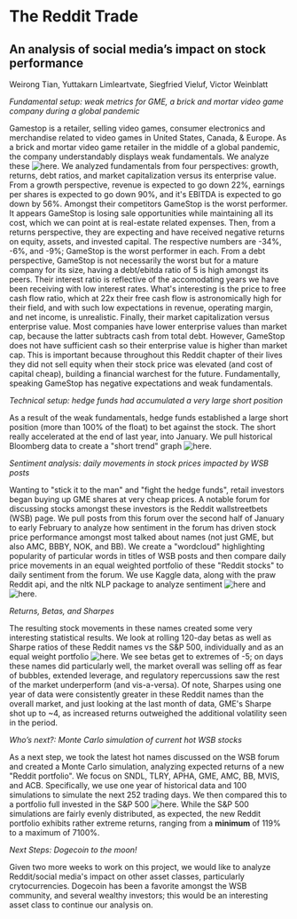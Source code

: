 # The Reddit Trade
## An analysis of social media’s impact on stock performance

Weirong Tian, Yuttakarn Limleartvate, Siegfried Vieluf, Victor Weinblatt

*Fundamental setup: weak metrics for GME, a brick and mortar video game company during a global pandemic*

Gamestop is a retailer, selling video games, consumer electronics and merchandise related to video games in United States, Canada, & Europe. As a brick and mortar video game retailer in the middle of a global pandemic, the company understandably displays weak fundamentals. We analyze these ![here](Ziggy/fundamental_story.ipynb). We analyzed fundamentals from four perspectives: growth, returns, debt ratios, and market capitalization versus its enterprise value. From a growth perspective, revenue is expected to go down 22%, earnings per shares is expected to go down 90%, and it's EBITDA is expected to go down by 56%. Amongst their competitors GameStop is the worst performer. It appears GameStop is losing sale opportunities while maintaining all its cost, which we can point at is real-estate related expenses. Then, from a returns perspective, they are expecting and have received negative returns on equity, assets, and invested capital. The respective numbers are -34%, -6%, and -9%; GameStop is the worst performer in each. From a debt perspective, GameStop is not necessarily the worst but for a mature company for its size, having a debt/ebitda ratio of 5 is high amongst its peers. Their interest ratio is reflective of the accomodating years we have been receiving with low interest rates. What's interesting is the price to free cash flow ratio, which at 22x their free cash flow is astronomically high for their field, and with such low expectations in revenue, operating margin, and net income, is unrealistic. Finally, their market capitalization versus enterprise value. Most companies have lower enterprise values than market cap, because the latter subtracts cash from total debt. However, GameStop does not have sufficient cash so their enterprise value is higher than market cap. This is important because throughout this Reddit chapter of their lives they did not sell equity when their stock price was elevated (and cost of capital cheap), building a financial warchest for the future. Fundamentally, speaking GameStop has negative expectations and weak fundamentals. 

*Technical setup: hedge funds had accumulated a very large short position*

As a result of the weak fundamentals, hedge funds established a large short position (more than 100% of the float) to bet against the stock. The short really accelerated at the end of last year, into January. We pull historical Bloomberg data to create a "short trend" graph ![here](weirong/GME_short.ipynb).

*Sentiment analysis: daily movements in stock prices impacted by WSB posts*

Wanting to "stick it to the man" and "fight the hedge funds", retail investors began buying up GME shares at very cheap prices. A notable forum for discussing stocks amongst these investors is the Reddit wallstreetbets (WSB) page. We pull posts from this forum over the second half of January to early February to analyze how sentiment in the forum has driven stock price performance amongst most talked about names (not just GME, but also AMC, BBBY, NOK, and BB). We create a "wordcloud" highlighting popularity of particular words in titles of WSB posts and then compare daily price movements in an equal weighted portfolio of these "Reddit stocks" to daily sentiment from the forum. We use Kaggle data, along with the praw Reddit api, and the nltk NLP package to analyze sentiment ![here](Victor/reddit_processing.ipynb) and ![here](Victor/reddit_analysis.ipynb).

*Returns, Betas, and Sharpes*

The resulting stock movements in these names created some very interesting statistical results. We look at rolling 120-day betas as well as Sharpe ratios of these Reddit names vs the S&P 500, individually and as an equal weight portfolio ![here](Yuttakarn/Risk.ipynb). We see betas get to extremes of -5; on days these names did particularly well, the market overall was selling off as fear of bubbles, extended leverage, and regulatory repercussions saw the rest of the market underperform (and vis-a-versa). Of note, Sharpes using one year of data were consistently greater in these Reddit names than the overall market, and just looking at the last month of data, GME's Sharpe shot up to ~4, as increased returns outweighed the additional volatility seen in the period.

*Who’s next?: Monte Carlo simulation of current hot WSB stocks*

As a next step, we took the latest hot names discussed on the WSB forum and created a Monte Carlo simulation, analyzing expected returns of a new "Reddit portfolio". We focus on SNDL, TLRY, APHA, GME, AMC, BB, MVIS, and ACB. Specifically, we use one year of historical data and 100 simulations to simulate the next 252 trading days. We then compared this to a portfolio full invested in the S&P 500 ![here](weirong/Monte_Carlo.ipynb). While the S&P 500 simulations are fairly evenly distributed, as expected, the new Reddit portfolio exhibits rather extreme returns, ranging from a **minimum** of 119% to a maximum of 7100%.

*Next Steps: Dogecoin to the moon!*

Given two more weeks to work on this project, we would like to analyze Reddit/social media's impact on other asset classes, particularly crytocurrencies. Dogecoin has been a favorite amongst the WSB community, and several wealthy investors; this would be an interesting asset class to continue our analysis on.
